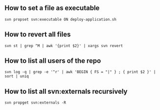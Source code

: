 

## How to set a file as executable

    svn propset svn:executable ON deploy-application.sh

## How to revert all files

    svn st | grep ^M | awk '{print $2}' | xargs svn revert

## How to list all users of the repo

    svn log -q | grep -e '^r' | awk 'BEGIN { FS = "|" } ; { print $2 }' | sort | uniq


## How to list all svn:externals recursively

    svn propget svn:externals -R
